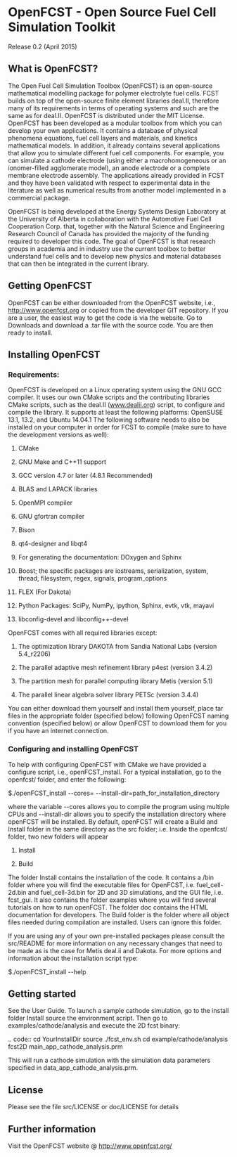 # OpenFCST - Open Source Fuel Cell Simulation Toolkit
Release 0.2 (April 2015)

## What is OpenFCST?

The Open Fuel Cell Simulation Toolbox (OpenFCST) is an open-source mathematical modelling package for polymer electrolyte fuel cells. FCST builds on top of the open-source finite element libraries deal.II, therefore many of its requirements in terms of operating systems and such are the same as for deal.II. OpenFCST is distributed under the MIT License. OpenFCST has been developed as a modular toolbox from which you can develop your own applications. It contains a database of physical phenomena equations, fuel cell layers and materials, and kinetics mathematical models. In addition, it already contains several applications that allow you to simulate different fuel cell components. For example, you can simulate a cathode electrode (using either a macrohomogeneous or an ionomer-filled agglomerate model), an anode electrode or a complete membrane electrode assembly. The applications already provided in FCST and they have been validated with respect to experimental data in the literature as well as numerical results from another model implemented in a commercial package.

OpenFCST is being developed at the Energy Systems Design Laboratory at the University of Alberta in collaboration with the Automotive Fuel Cell Cooperation Corp. that, together with the Natural Science and Engineering Research Council of Canada has provided the majority of the funding required to developer this code. The goal of OpenFCST is that research groups in academia and in industry use the current toolbox to better understand fuel cells and to develop new physics and material databases that can then be integrated in the current library.

## Getting OpenFCST

OpenFCST can be either downloaded from the OpenFCST website, i.e., http://www.openfcst.org or copied from the developer GIT repository. If you are a user, the easiest way to get the code is via the website. Go to Downloads and download a .tar file with the source code. You are then ready to install.


## Installing OpenFCST

### Requirements:

OpenFCST is developed on a Linux operating system using the GNU GCC compiler. It uses our own CMake scripts and the contributing libraries CMake scripts, such as the deal.II (www.dealii.org) script, to configure and compile the library. It supports at least the following platforms:
OpenSUSE 13.1, 13.2, and
Ubuntu 14.04.1
The following software needs to also be installed on your computer in order for FCST to compile (make sure to have the development versions as well):

1. CMake

2. GNU Make and C++11 support

3. GCC version 4.7 or later (4.8.1 Recommended)

4. BLAS and LAPACK libraries

5. OpenMPI compiler

6. GNU gfortran compiler

7. Bison

8. qt4-designer and libqt4

9. For generating the documentation: DOxygen and Sphinx

10. Boost; the specific packages are iostreams, serialization, system, thread, filesystem, regex, signals, program_options

11. FLEX (For Dakota)

12. Python Packages: SciPy, NumPy, ipython, Sphinx, evtk, vtk, mayavi

13. libconfig-devel and libconfig++-devel

OpenFCST comes with all required libraries except:

1. The optimization library DAKOTA from Sandia National Labs (version 5.4_r2206)

2. The parallel adaptive mesh refinement library p4est (version 3.4.2)

3. The partition mesh for parallel computing library Metis (version 5.1)

4. The parallel linear algebra solver library PETSc (version 3.4.4)
 

You can either download them yourself and install them yourself, place tar files in the appropriate folder (specified below) following OpenFCST naming convention (specified below) or allow OpenFCST to download them for you if you have an internet connection.

### Configuring and installing OpenFCST

To help with configuring OpenFCST with CMake we have provided a configure script, i.e., openFCST_install.
For a typical installation, go to the openfcst/ folder, and enter the following:

$./openFCST_install --cores=<number of cores> --install-dir=path_for_installation_directory

where the variable --cores allows you to compile the program using multiple CPUs and --install-dir allows you to specify the installation directory where openFCST will be installed. By default, openFCST will create a Build and Install folder in the same directory as the src folder; i.e. Inside the openfcst/ folder, two new folders will appear

1. Install

2. Build

The folder Install contains the installation of the code. It contains a /bin folder where you will find the executable files for OpenFCST, i.e. fuel_cell-2d.bin and fuel_cell-3d.bin for 2D and 3D simulations, and the GUI file, i.e. fcst_gui. It also contains the folder examples where you will find several tutorials on how to run openFCST. The folder doc contains the HTML documentation for developers. The Build folder is the folder where all object files needed during compilation are installed. Users can ignore this folder.

If you are using any of your own pre-installed packages please consult the src/README for more information on any necessary changes that need to be made as is the case for Metis deal.ii and Dakota. For more options and information about the installation script type:

$./openFCST_install --help

## Getting started

See the User Guide. To launch a sample cathode simulation, go to the install folder Install source the environment script. Then go to examples/cathode/analysis and execute the 2D fcst binary:

.. code::
cd YourInstallDir source ./fcst_env.sh cd example/cathode/analysis fcst2D main_app_cathode_analysis.prm

This will run a cathode simulation with the simulation data parameters specified in data_app_cathode_analysis.prm.

## License

Please see the file src/LICENSE or doc/LICENSE for details

## Further information

Visit the OpenFCST website @ http://www.openfcst.org/
